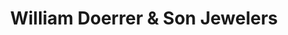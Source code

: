---
title: "William Doerrer & Son Jewelers"
url: /fort-plain/william-doerrer-and-son-jewelers/
shop: jewelry
---